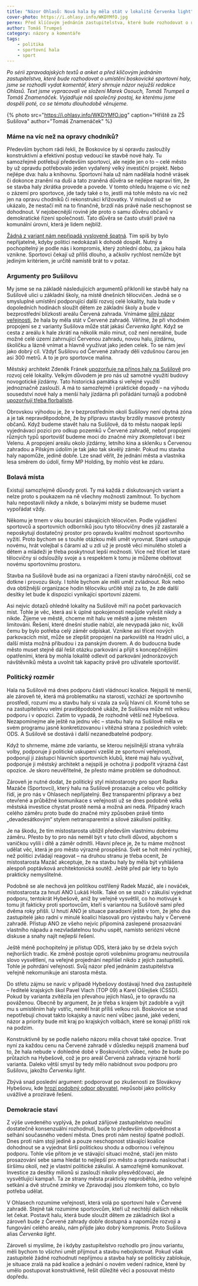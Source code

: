 ```yaml
---
title: "Názor Ohlasů: Nová hala by měla stát v lokalitě Červenka light"
cover-photo: https://i.ohlasy.info/WKDYMfO.jpg
perex: Před klíčovým jednáním zastupitelstva, které bude rozhodovat o umístění boskovické sportovní haly, jsme se rozhodli shrnout názor nejužší redakce Ohlasů.
author: Tomáš Trumpeš
category: názory a komentáře
tags:
    - politika
    - sportovní hala
    - sport
---
```


*Po sérii zpravodajských textů a anket a před klíčovým jednáním zastupitelstva, které bude rozhodovat o umístění boskovické sportovní haly, jsme se rozhodli vydat komentář, který shrnuje názor nejužší redakce Ohlasů. Text jsme vypracovali ve složení Marek Osouch, Tomáš Trumpeš a Tomáš Znamenáček. Vyjadřuje náš společný postoj, ke kterému jsme dospěli poté, co se tématu dlouhodobě věnujeme.*

{% photo src="https://i.ohlasy.info/WKDYMfO.jpg" caption="Hřiště za ZŠ Sušilova" author="Tomáš Znamenáček" %}

### Máme na víc než na opravy chodníků?

Především bychom rádi řekli, že Boskovice by si opravdu zasloužily konstruktivní a efektivní postup vedoucí ke stavbě nové haly. Tu samozřejmě potřebují především sportovci, ale nejde jen o to – celé město by už opravdu potřebovalo jeden vydařený velký investiční projekt. Nebo nejlépe dva: halu a knihovnu. Sportovní hala už nám nadělala hodně vrásek či dokonce zranění na duši a tato zraněná důvěra se nejlépe napraví tím, že se stavba haly zkrátka provede a povede. V tomto ohledu hrajeme o víc než o zázemí pro sportovce, jde tady také o to, jestli má tohle město na víc než jen na opravu chodníků či rekonstrukci křižovatky. V minulosti už se ukázalo, že nestačí mít na to finančně, brzdí nás právě naše neschopnost se dohodnout. V nejobecnější rovině jde proto o samu důvěru občanů v demokratické řízení společnosti. Tato důvěra se často utváří právě na komunální úrovni, která je lidem nejblíž.

[Žádná z variant nám nepřipadá vysloveně špatná](https://ohlasy.info/clanky/2019/05/hala-rozhodnuti.html). Tím spíš by bylo nepřijatelné, kdyby politici nedokázali k dohodě dospět. Nutný a pochopitelný je podle nás i kompromis, který zohlední dobu, za jakou hala vznikne. Sportovci čekají už příliš dlouho, a ačkoliv rychlost nemůže být jediným kritériem, je určitě namístě brát to v potaz.

### Argumenty pro Sušilovu

My jsme se na základě následujících argumentů přiklonili ke stavbě haly na Sušilově ulici u základní školy, na místě dnešních tělocvičen. Jedná se o smysluplné umístění podporující další rozvoj celé lokality, hala bude v dopoledních hodinách sloužit dětem ze základní školy a bude v bezprostřední blízkosti areálu Červená zahrada. Vnímáme [silný názor veřejnosti](https://forum.ohlasy.info/t/vyber-lokality-pro-sportovni-halu/325/108), že hala by měla stát v Červené zahradě. Věříme, že při vhodném propojení se z varianty Sušilova může stát jakási *Červenka light*. Když se cesta z areálu k hale zkrátí na několik málo minut, což není nereálné, bude možné celé území zahrnující Červenou zahradu, novou halu, jízdárnu, školičku a lázně vnímat a hlavně využívat jako jeden celek. To se nám jeví jako dobrý cíl. Vždyť Sušilovu od Červené zahrady  dělí vzdušnou čarou jen asi 300 metrů. A to je pro sportovce malina.

Městský architekt Zdeněk Fránek [upozorňuje na přínos haly na Sušilově](https://ohlasy.info/clanky/2019/08/diskuse-hala.html) pro rozvoj celé lokality. Velkým důvodem je pro nás už samotné využití budovy novogotické jízdárny. Tato historická památka si veřejné využití jednoznačně zaslouží. A má to samozřejmě i praktické dopady – na výhodu sousedství nové haly a menší haly jízdárna při pořádání turnajů a podobně [upozorňují třeba florbalisté](https://ohlasy.info/clanky/2019/08/hala-anketa.html).

Obrovskou výhodou je, že v bezprostředním okolí Sušilovy není obytná zóna a je tak nepravděpodobné, že by přípravu stavby brzdily masové protesty občanů. Když budeme stavět halu na Sušilově, dá to městu naopak lepší vyjednávací pozici pro odkup pozemků v Červené zahradě, neboť propojení různých typů sportovišť budeme moci do značné míry zkompletovat i bez Velenu. A propojení areálu okolo jízdárny, letního kina a skleníku s Červenou zahradou a Pilským údolím je tak jako tak skvělý záměr. Pokud mu stavba haly napomůže, jedině dobře. Lze snad věřit, že jednání města a vlastníka lesa směrem do údolí, firmy MP Holding, by mohlo vést ke zdaru.

### Bolavá místa

Existují samozřejmě důvody proti. Ty má každá z diskutovaných variant a nelze proto s poukazem na ně všechny možnosti zamítnout. To bychom halu nepostavili nikdy a nikde, s bolavými místy se budeme muset vypořádat vždy.

Někomu je trnem v oku bourání stávajících tělocvičen. Podle vyjádření sportovců a sportovních odborníků jsou tyto tělocvičny dnes již zastaralé a neposkytují dostatečný prostor pro opravdu kvalitní možnost sportovního vyžití. Proto bychom se s touhle otázkou měli umět vyrovnat. Staré ustupuje novému, hrát volejbal s čárami až u zdi už je prostě věcí minulého století a dětem a mládeži  je třeba poskytnout lepší možnosti. Více než třicet let staré tělocvičny si odsloužily svoje a s respektem k tomu je můžeme obětovat novému sportovnímu prostoru.

Stavba na Sušilově bude asi na organizaci a řízení stavby náročnější, což se dotkne i provozu školy. I tohle bychom ale měli umět zvládnout. Rok nebo dva obtížnější organizace hodin tělocviku určitě stojí za to, že zde další desítky let bude k dispozici vynikající sportovní zázemí. 

Asi nejvíc dotazů ohledně lokality na Sušilově míří na počet parkovacích míst. Tohle je věc, která asi k úplné spokojenosti nepůjde vyřešit nikdy a nikde. Žijeme ve městě, chceme mít halu ve městě a jsme městem limitováni. Řešení, které dnešní studie nabízí, ale nevypadá jako nic, kvůli čemu by bylo potřeba celý záměr odpískat. Vznikne asi třicet nových parkovacích míst, může se zlepšit propojení na parkoviště na Hradní ulici, a další místa možná přibudou i za panským dvorem. A do budoucna bude město muset stejně dál řešit otázku parkování a přijít s koncepčnějšími opatřeními, která by mohla lokalitě odlevit od parkování jednorázových návštěvníků města a uvolnit tak kapacity právě pro uživatele sportovišť.

### Politický rozměr

Hala na Sušilově má dnes podporu části vládnoucí koalice. Nejspíš té menší, ale zároveň té, která má problematiku na starosti, vzchází ze sportovního prostředí, rozumí mu a stavbu haly si vzala za svůj hlavní cíl. Kromě toho se na zastupitelstvu velmi pravděpodobně ukáže, že Sušilova může mít velkou podporu i v opozici. Zatím to vypadá, že rozhodně větší než Hybešova. Nezapomínejme ale ještě na jednu věc – stavbu haly na Sušilově měla ve svém programu jasně konkretizovanou i vítězná strana z posledních voleb: ODS. A Sušilově se dostává i další nezanedbatelné podpory.

Když to shrneme, máme zde variantu, se kterou nejsilnější strana vyhrála volby, podporuje ji politické uskupení vzešlé ze sportovní veřejnosti, podporují ji zástupci hlavních sportovních klubů, které mají halu využívat, podporuje ji městský architekt a nejspíš je ochotna ji podpořit výrazná část opozice. Je skoro neuvěřitelné, že přesto máme problém se dohodnout.

Zároveň je nutné dodat, že politický styl místostarosty pro sport Radka Mazáče (Sportovci), který halu na Sušilově prosazuje a celou věc politicky řídí, je pro nás v Ohlasech nepřijatelný. Bez transparentní přípravy a bez otevřené a průběžné komunikace s veřejností už se dnes podobně velká městská investice chystat prostě nemá a možná ani nedá. Případný krach celého záměru proto bude do značné míry způsoben právě tímto „devadesátkovým“ stylem netransparentní a silové zákulisní politiky. 

Je na škodu, že tím místostarosta ublížil především vlastnímu dobrému záměru. Přesto by to pro nás neměl být v tuto chvíli důvod, abychom s vaničkou vylili i dítě a záměr odmítli. Hlavní přece je, že tu máme možnost udělat věc, která je pro město výrazně prospěšná. Svět se holt mění rychleji, než politici zvládají reagovat – na druhou stranu je třeba ocenit, že místostarosta Mazáč akceptuje, že na stavbu haly by měla být vyhlášena alespoň poptávková architektonická soutěž. Ještě před pár lety to bylo prakticky nemyslitelné.

Podobně se ale nechová jen politikou ostřílený Radek Mazáč, ale i nováček, místostarosta za hnutí ANO Lukáš Holík. Také on se snaží v zákulisí vyjednat podporu, tentokrát Hybešově, aniž by veřejně vysvětlil, co ho motivuje k tomu jít fakticky proti sportovcům, kteří s variantou na Sušilově sami před dvěma roky přišli. U hnutí ANO je situace paradoxní ještě v tom, že jeho dva zastupitelé jako radní v minulé koalici hlasovali pro výstavbu haly v Červené zahradě. Přístup ANO ze všeho nejvíc připomíná zaslepené prosazování vlastního nápadu a nezvladatelnou touhu uspět, namísto seriózní věcné diskuse a snahy najít nejlepší řešení.

Ještě méně pochopitelný je přístup ODS, která jako by se držela svých nejhorších tradic. Ke změně postoje oproti volebnímu programu neutrousila slovo vysvětlení, na veřejné projednání nepřišel nikdo z jejích zastupitelů. Tohle je pohrdání veřejností. Svůj názor před jednáním zastupitelstva veřejně nekomunikuje ani starosta města. 

Do střetu zájmu se navíc v případě Hybešovy dostávají hned dva zastupitelé – ředitelé krajských škol Pavel Vlach (TOP 09) a Karel Ošlejšek (ČSSD). Pokud by varianta zvítězila jen převahou jejich hlasů, je to opravdu na pováženou. Obecně by argument, že je třeba s krajem být zadobře a vyjít mu s umístěním haly vstříc, neměl hrát příliš velkou roli. Boskovice se snad nepotřebují chovat takto lokajsky a navíc není vůbec jasné, jaké vedení, názor a priority bude mít kraj po krajských volbách, které se konají příští rok na podzim.

Konstruktivně by se podle našeho názoru měla chovat také opozice. Trvat nyní za každou cenu na Červené zahradě v důsledku nejspíš znamená buď to, že hala nebude v dohledné době v Boskovicích vůbec, nebo že bude po průtazích na Hybešově, což je pro areál Červená zahrada výrazně horší varianta. Daleko větší smysl by tedy mělo nabídnout svou podporu pro Sušilovu, jakožto *Červenku light*.

Zbývá snad poslední argument: podporovat po zkušenosti ze Slovákovy Hybešovu, kde [hrozí podobný odpor obyvatel](https://forum.ohlasy.info/t/vyber-lokality-pro-sportovni-halu/325/55), nepůsobí jako politicky uvážlivé a prozíravé řešení.

### Demokracie staví

Z výše uvedeného vyplývá, že pokud zářijové zastupitelstvo neučiní dostatečně konsenzuální rozhodnutí, bude to především odpovědnost a selhání současného vedení města. Dnes proti nám nestojí špatné podloží. Dnes proti nám stojí jedině a pouze neschopnost stávající koalice dohodnout se a vyjednat širší politickou shodu a odbornou i veřejnou podporu. Tohle vše přitom je ve stávající situaci možné, stačí jen místo prosazování sebe sama hledat to nejlepší pro město a opravdu naslouchat i širšímu okolí, než je vlastní politické zákulisí. A samozřejmě komunikovat. Investice za desítky milionů si zaslouží nikoliv přesvědčovací, ale vysvětlující kampaň. Ta ze strany města prakticky neproběhla, jedno veřejné setkání a dvě stručné zmínky ve Zpravodaji jsou zlomkem toho, co bylo potřeba udělat.

V Ohlasech rozumíme veřejnosti, která volá po sportovní hale v Červené zahradě. Stejně tak rozumíme sportovcům, kteří už nechtějí dalších několik let čekat. Postavit halu, která bude sloužit dětem ze základních škol a zároveň bude z Červené zahrady dobře dostupná a napomůže rozvoji a fungování celého areálu, nám přijde jako dobrý kompromis. Proto Sušilova alias *Červenka light*.

Zároveň si myslíme, že i kdyby zastupitelstvo rozhodlo pro jinou variantu, měli bychom to všichni umět přijmout a stavbu nebojkotovat. Pokud však zastupitelé žádné rozhodnutí nepřijmou a stavba haly se politicky zablokuje, je situace zralá na pád koalice a jednání o novém vedení radnice, které by umělo postupovat konstruktivně, řešit důležité věci a posouvat město dopředu.
